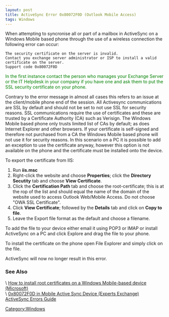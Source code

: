 ```yaml
---
layout: post 
title: ActiveSync Error 0x80072F0D (Outlook Mobile Access)
tags: Windows
---
```


When attempting to syncronise all or part of a mailbox in ActiveSync on
a Windows Mobile based phone through the use of a wireless connection
the following error can occur:

    The security certificate on the server is invalid. 
    Contact you exchange server administrator or ISP to install a valid certificate on the server.
    Support code 0x80072F0D

<font color=green>In the first instance contact the person who manages
your Exchange Server or the IT Helpdesk in your company if you have one
and ask them to put the SSL security certificate on your phone.</font>

Contrary to the error message in almost all cases this refers to an
issue at the client/mobile phone end of the session. All Activesync
communications are SSL by default and should not be set to not use SSL
for security reasons. SSL communications require the use of certificates
and these are trusted by a Certificate Authority (CA) such as Verisign.
The Windows Mobile based phone only trusts limited list of CAs by
default; as does Internet Explorer and other browsers. If your
certificate is self-signed and therefore not purchased from a CA the
Windows Mobile based phone will not use it for security reasons. In this
scenario on a PC it is possible to add an exception to use the
certificate anyway, however this option is not available on the phone
and the certificate must be installed onto the device.

To export the certificate from IIS:

1.  Run **iis.msc**
2.  Right-click the website and choose **Properties**; click the
    **Directory Secutity** tab and choose **View Certificate**.
3.  Click the **Certification Path** tab and choose the
    root-certificate; this is at the rop of the list and should equal
    the name of the domain of the website used to access Outlook
    Web/Mobile Access. Do not choose \"OWA SSL Certificate\".
4.  Click **View Certificate**; followed by the **Details** tab and
    click on **Copy to file**.
5.  Leave the Export file format as the default and choose a filename.

To add the file to your device either email it using POP3 or IMAP or
install ActiveSync on a PC and click Explore and drag the file to your
phone.

To install the certificate on the phone open File Explorer and simply
click on the file.

ActiveSync will now no longer result in this error.

### See Also

\     [How to install root certificates on a Windows Mobile-based device
(Microsoft)](http://support.microsoft.com/kb/915840/en-us)\
\     [0x80072F0D in Mobile Active Sync Device (Experts
Exchange)](http://www.experts-exchange.com/Networking/Email_Groupware/Exchange_Server/Q_21905403.html)\
[ActiveSync Errors
Guide](http://www.shijaz.com/exchange/activesync_errors.htm)

[Category:Windows](Category:Windows "wikilink")
